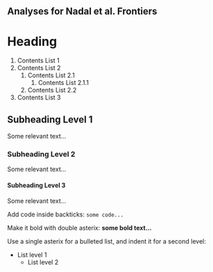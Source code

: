 ## Analyses for Nadal et al. Frontiers

# Heading

1. Contents List 1
1. Contents List 2
    1. Contents List 2.1
        1. Contents List 2.1.1
    1. Contents List 2.2
1. Contents List 3

## Subheading Level 1
Some relevant text...

### Subheading Level 2
Some relevant text...

#### Subheading Level 3
Some relevant text...

Add code inside backticks: `some code...`

Make it bold with double asterix: **some bold text...**

Use a single asterix for a bulleted list, and indent it for a second level:

* List level 1
  * List level 2